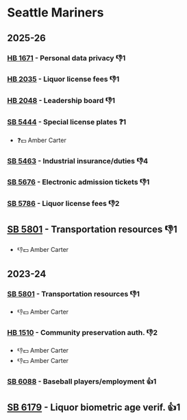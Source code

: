 # Seattle Mariners
## 2025-26

### [HB 1671](/bill/2025-26/hb/1671/) - Personal data privacy  👎1 

### [HB 2035](/bill/2025-26/hb/2035/) - Liquor license fees  👎1 

### [HB 2048](/bill/2025-26/hb/2048/) - Leadership board  👎1 

### [SB 5444](/bill/2025-26/sb/5444/) - Special license plates   ❓1
* ❓💵 Amber Carter

### [SB 5463](/bill/2025-26/sb/5463/) - Industrial insurance/duties  👎4 

### [SB 5676](/bill/2025-26/sb/5676/) - Electronic admission tickets  👎1 

### [SB 5786](/bill/2025-26/sb/5786/) - Liquor license fees  👎2 

## [SB 5801](/bill/2025-26/sb/5801/) - Transportation resources  👎1 
* 👎💵 Amber Carter

## 2023-24

### [SB 5801](/bill/2023-24/sb/5801/) - Transportation resources  👎1 
* 👎💵 Amber Carter

### [HB 1510](/bill/2023-24/hb/1510/) - Community preservation auth.  👎2 
* 👎💵 Amber Carter
* 👎💵 Amber Carter

### [SB 6088](/bill/2023-24/sb/6088/) - Baseball players/employment 👍1  

## [SB 6179](/bill/2023-24/sb/6179/) - Liquor biometric age verif. 👍1  
